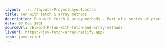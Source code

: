 ```yaml
---
layout: ../../layouts/ProjectLayout.astro
title: Fun with fetch & array methods
description: Fun with fetch & array methods - Part of a series of practice projects to sharpen skills in vanilla javascript.
date: 03 Dec 2021
sourceUrl: /Elwood-P/fun-with-fetch-and-array-methods
liveUrl: https://jsv-fetch-array.netlify.app/
icon: javascript
---
```

